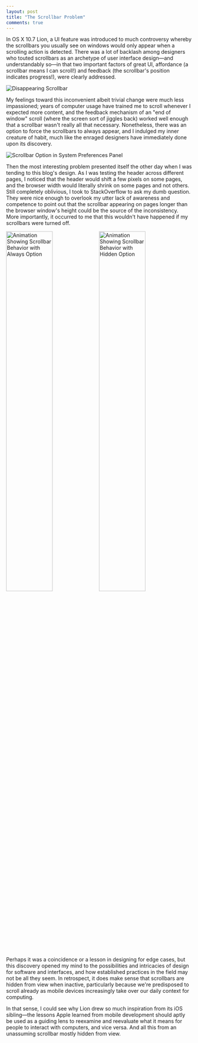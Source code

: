 ```yaml
---
layout: post
title: "The Scrollbar Problem"
comments: true
---
```


In OS X 10.7 Lion, a UI feature was introduced to much controversy whereby the scrollbars you usually see on windows would only appear when a scrolling action is detected. There was a lot of backlash among designers who touted scrollbars as an archetype of user interface design&mdash;and understandably so&mdash;in that two important factors of great UI, affordance (a scrollbar means I can scroll!) and feedback (the scrollbar's position indicates progress!), were clearly addressed.

<img alt="Disappearing Scrollbar" src="/public/images/posts/scrollbar-problem-01.png">

My feelings toward this inconvenient albeit trivial change were much less impassioned; years of computer usage have trained me to scroll whenever I expected more content, and the feedback mechanism of an "end of window" scroll (where the screen sort of jiggles back) worked well enough that a scrollbar wasn't really all that necessary. Nonetheless, there was an option to force the scrollbars to always appear, and I indulged my inner creature of habit, much like the enraged designers have immediately done upon its discovery.

<img alt="Scrollbar Option in System Preferences Panel" src="/public/images/posts/scrollbar-problem-02.png">

Then the most interesting problem presented itself the other day when I was tending to this blog's design. As I was testing the header across different pages, I noticed that the header would shift a few pixels on some pages, and the browser width would literally shrink on some pages and not others. Still completely oblivious, I took to StackOverflow to ask my dumb question. They were nice enough to overlook my utter lack of awareness and competence to point out that the scrollbar appearing on pages longer than the browser window's height could be the source of the inconsistency. More importantly, it occurred to me that this wouldn't have happened if my scrollbars were turned off.

<img alt="Animation Showing Scrollbar Behavior with Always Option" src="/public/images/posts/scrollbar-problem-03.gif" style="float: left; width:50%;">

<img alt="Animation Showing Scrollbar Behavior with Hidden Option" src="/public/images/posts/scrollbar-problem-04.gif" style="width:50%;">

<br>

Perhaps it was a coincidence or a lesson in designing for edge cases, but this discovery opened my mind to the possibilities and intricacies of design for software and interfaces, and how established practices in the field may not be all they seem. In retrospect, it does make sense that scrollbars are hidden from view when inactive, particularly because we're predisposed to scroll already as mobile devices increasingly take over our daily context for computing.

In that sense, I could see why Lion drew so much inspiration from its iOS sibling&mdash;the lessons Apple learned from mobile development should aptly be used as a guiding lens to reexamine and reevaluate what it means for people to interact with computers, and vice versa. And all this from an unassuming scrollbar mostly hidden from view.